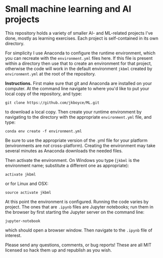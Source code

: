 # Small machine learning and AI projects

This repository holds a variety of smaller AI- and ML-related projects I've done, mostly as learning exercises. Each project is self-contained in its own directory.

For simplicity I use Anaconda to configure the runtime environment, which you can recreate with the `environment.yml` files here. If this file is present within a directory then use that to create an environment for that project, otherwise the code will work in the default environment `jkbml` created by `environment.yml` at the root of the repository.

**Instructions.** First make sure that git and Anaconda are installed on your computer. At the command line navigate to where you'd like to put your local copy of the repository, and type:
```
git clone https://github.com/jkboyce/ML.git
```
to download a local copy. Then create your runtime environment by navigating to the directory with the appropriate `environment.yml` file, and type: 
```
conda env create -f environment.yml
```
Be sure to use the appropriate version of the .yml file for your platform (environments are *not* cross-platform). Creating the environment may take several minutes as Anaconda downloads the needed files.

Then activate the environment. On Windows you type (`jkbml` is the environment name; substitute a different one as appropriate):
```
activate jkbml
```
or for Linux and OSX:
```
source activate jkbml
```
At this point the environment is configured. Running the code varies by project. The ones that are `.ipynb` files are Jupyter notebooks; run them in the browser by first starting the Jupyter server on the command line:
```
jupyter-notebook
```
which should open a browser window. Then navigate to the `.ipynb` file of interest.

Please send any questions, comments, or bug reports! These are all MIT licensed so hack them up and republish as you wish.
